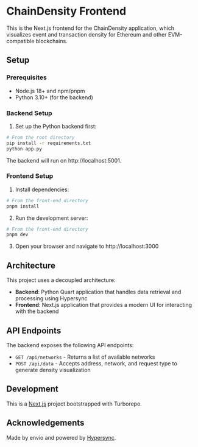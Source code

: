 # ChainDensity Frontend

This is the Next.js frontend for the ChainDensity application, which visualizes event and transaction density for Ethereum and other EVM-compatible blockchains.

## Setup

### Prerequisites

- Node.js 18+ and npm/pnpm
- Python 3.10+ (for the backend)

### Backend Setup

1. Set up the Python backend first:

```bash
# From the root directory
pip install -r requirements.txt
python app.py
```

The backend will run on http://localhost:5001.

### Frontend Setup

1. Install dependencies:

```bash
# From the front-end directory
pnpm install
```

2. Run the development server:

```bash
# From the front-end directory
pnpm dev
```

3. Open your browser and navigate to http://localhost:3000

## Architecture

This project uses a decoupled architecture:

- **Backend**: Python Quart application that handles data retrieval and processing using Hypersync
- **Frontend**: Next.js application that provides a modern UI for interacting with the backend

## API Endpoints

The backend exposes the following API endpoints:

- `GET /api/networks` - Returns a list of available networks
- `POST /api/data` - Accepts address, network, and request type to generate density visualization

## Development

This is a [Next.js](https://nextjs.org/) project bootstrapped with Turborepo.

## Acknowledgements

Made by envio and powered by [Hypersync](https://envio.dev).
